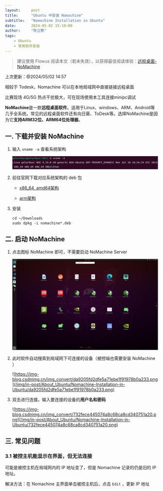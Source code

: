 ```yaml
---
layout:     post
title:      "Ubuntu 中安装 Nomachine"
subtitle:   "Nomachine Installation in Ubuntu"
date:       2024-05-02 15:10:00
author:     "陈立憨"
tags:
    - Ubuntu
    - 常用软件安装
---
```


> 建议使用 Flowus 阅读本文（若未失效），以获得最佳阅读体验：[远程桌面-NoMachine](https://flowus.cn/lihanchen/share/8918e0e3-0371-496f-88d9-5b373d509fa1?code=4PP1RS)

上次更新：@2024/05/02 14:57

相较于 Todesk，Nomachine 可以在本地局域网中直接链接远程桌面

比赛现场 4G/5G 热点干扰极大，可在现场使用本工具连接minipc调试

**NoMachine**是一款**远程桌面软件**。适用于Linux、windows、ARM、Android等几乎全系统。常见的远程桌面软件还有向日葵、ToDesk等。选择NoMachine是因为它**支持ARM32位、ARM64位处理器**。

## 一. 下载并安装 NoMachine

1. 输入 `uname -a` 查看系统架构

    ![截图 2023-11-11 23-03-12.png](/img/in-post/About_Ubuntu/Nomachine-Installation-in-Ubuntu/截图+2023-11-11+23-03-12.png)

2. 前往官网下载对应系统架构的 deb 包

    - [x86_64, amd64](https://downloads.nomachine.com/linux/?id=1)[架构](https://downloads.nomachine.com/linux/?id=1)

    - [arm架构](https://downloads.nomachine.com/linux/?id=30&distro=Arm)

3. 安装

    ```Shell
    cd ~/Downloads
    sudo dpkg -i nomachine*.deb
    ```

## 二. 启动 NoMachine

1. 点击图标 NoMachine 即可，不需要启动 NoMachine Server

    ![Screenshot from 2023-09-29 12-36-15.png](/img/in-post/About_Ubuntu/Nomachine-Installation-in-Ubuntu/Screenshot+from+2023-09-29+12-36-15.png)

2. 此时软件自动搜索到局域网下可连接的设备（被控端也需要安装 NoMachine ）

    ![https://img-blog.csdnimg.cn/img_convert/da9205fd2dfe5a71ebe1f91978b0a233.png](/img/in-post/About_Ubuntu/Nomachine-Installation-in-Ubuntu/da9205fd2dfe5a71ebe1f91978b0a233.png)

3. 双击进行连接。输入要连接的设备的**用户名和密码**

    ![https://img-blog.csdnimg.cn/img_convert/732fece445074a8c68ca8cd340751a20.png](/img/in-post/About_Ubuntu/Nomachine-Installation-in-Ubuntu/732fece445074a8c68ca8cd340751a20.png)

## 三. 常见问题

### 3.1 被控主机能显示在界面，但无法连接

可能是被控主机在局域网内的 IP 地址变了，但是 Nomachine 记录的仍是旧的 IP 地址。

解决方法：在 Nomachine 主界面单击被控主机后，点击 `Edit` ，更新 IP 地址